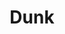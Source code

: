 ---
inv_num: 2019-005
add_credit:
url: 2019-005-dunk
title: Dunk
year: '2019'
display_year: '2019'
medium: 'Laser Animation '
dims: Variable
pitch:
ps:
live_url:
youtube:
related_code:
subheading:
download:
commission: Sharjah Art Foundation
layout: things-i-made
---